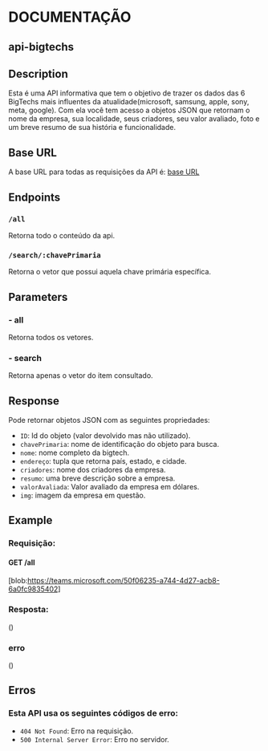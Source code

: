 # DOCUMENTAÇÃO

## api-bigtechs

## Description 
Esta é uma API informativa que tem o objetivo de trazer os dados das 6 BigTechs mais influentes da atualidade(microsoft, samsung, apple, sony, meta, google). Com ela você tem acesso a objetos JSON que retornam o nome da empresa, sua localidade, seus criadores, seu valor avaliado, foto e um breve resumo de sua história e funcionalidade.

## Base URL 
A base URL para todas as requisições da API é:
[base URL](https://dizzy-knickers-fawn.cyclic.app/all) 

## Endpoints

### `/all`
Retorna todo o conteúdo da api.

### `/search/:chavePrimaria`
Retorna o vetor que possui aquela chave primária específica.

## Parameters

### - all
  Retorna todos os vetores.
### - search
  Retorna apenas o vetor do item consultado.

## Response

Pode retornar objetos JSON com as seguintes propriedades:

- `ID`: Id do objeto (valor devolvido mas não utilizado).
- `chavePrimaria`: nome de identificação do objeto para busca.
- `nome`: nome completo da bigtech.
- `endereço`: tupla que retorna país, estado, e cidade.
- `criadores`: nome dos criadores da empresa.
- `resumo`: uma breve descrição sobre a empresa.
- `valorAvaliada`: Valor avaliado da empresa em dólares.
- `img`: imagem da empresa em questão.

 
## Example

### Requisição:

#### GET /all
[blob:https://teams.microsoft.com/50f06235-a744-4d27-acb8-6a0fc9835402]

### Resposta:
()

### erro
()

## Erros

### Esta API usa os seguintes códigos de erro:

- `404 Not Found`: Erro na requisição.
- `500 Internal Server Error`: Erro no servidor.
